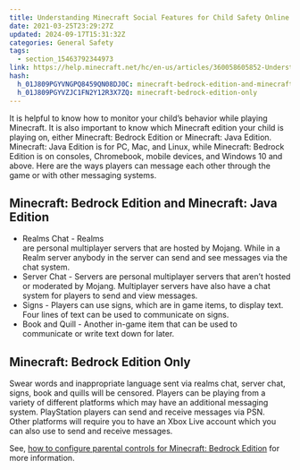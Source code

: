 ```yaml
---
title: Understanding Minecraft Social Features for Child Safety Online
date: 2021-03-25T23:29:27Z
updated: 2024-09-17T15:31:32Z
categories: General Safety
tags:
  - section_15463792344973
link: https://help.minecraft.net/hc/en-us/articles/360058605852-Understanding-Minecraft-Social-Features-for-Child-Safety-Online
hash:
  h_01J809PGYVNGPQ8459QN08DJ0C: minecraft-bedrock-edition-and-minecraft-java-edition
  h_01J809PGYVZJC1FN2Y12R3X7ZQ: minecraft-bedrock-edition-only
---
```


It is helpful to know how to monitor your child’s behavior while playing Minecraft. It is also important to know which Minecraft edition your child is playing on, either Minecraft: Bedrock Edition or Minecraft: Java Edition. Minecraft: Java Edition is for PC, Mac, and Linux, while Minecraft: Bedrock Edition is on consoles, Chromebook, mobile devices, and Windows 10 and above. Here are the ways players can message each other through the game or with other messaging systems.  

## Minecraft: Bedrock Edition and Minecraft: Java Edition 

- Realms Chat - Realms are personal multiplayer servers that are hosted by Mojang. While in a Realm server anybody in the server can send and see messages via the chat system. 
- Server Chat - Servers are personal multiplayer servers that aren’t hosted or moderated by Mojang. Multiplayer servers have also have a chat system for players to send and view messages. 
- Signs - Players can use signs, which are in game items, to display text. Four lines of text can be used to communicate on signs. 
- Book and Quill - Another in-game item that can be used to communicate or write text down for later.  

## Minecraft: Bedrock Edition Only 

Swear words and inappropriate language sent via realms chat, server chat, signs, book and quills will be censored. Players can be playing from a variety of different platforms which may have an additional messaging system. PlayStation players can send and receive messages via PSN. Other platforms will require you to have an Xbox Live account which you can also use to send and receive messages.  

See, [how to configure parental controls for Minecraft: Bedrock Edition](../Account-Settings/Minecraft-Bedrock-Edition-Parental-Controls-for-All-Platforms.md) for more information.
